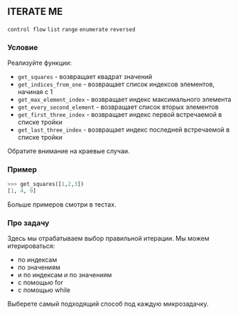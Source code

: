 ## ITERATE ME

`control flow` `list` `range` `enumerate` `reversed`

### Условие

Реализуйте функции:

* `get_squares` - возвращает квадрат значений
* `get_indices_from_one` - возвращает список индексов элементов, начиная с 1
* `get_max_element_index` - возвращает индекс максимального элемента
* `get_every_second_element` - возвращает список вторых элементов
* `get_first_three_index` - возвращает индекс первой встречаемой в списке тройки
* `get_last_three_index` - возвращает индекс последней встречаемой в списке тройки

Обратите внимание на краевые случаи. 

### Пример

```python
>>> get_squares([1,2,3])
[1, 4, 9]
```

Больше примеров смотри в тестах.

### Про задачу

Здесь мы отрабатываем выбор правильной итерации. Мы можем итерироваться:
* по индексам
* по значениям
* и по индексам и по значениям
* с помощью for
* с помощью while

Выберете самый подходящий способ под каждую микрозадачку.
